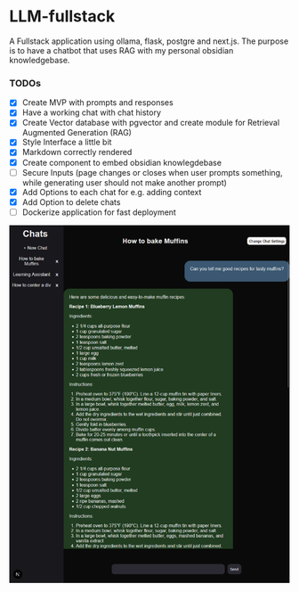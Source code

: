 # LLM-fullstack
A Fullstack application using ollama, flask, postgre and next.js. The purpose is to have a chatbot that uses RAG with my personal obsidian knowledgebase. 

### TODOs
- [x] Create MVP with prompts and responses
- [x] Have a working chat with chat history
- [x] Create Vector database with pgvector and create module for Retrieval Augmented Generation (RAG)
- [x] Style Interface a little bit
- [X] Markdown correctly rendered
- [X] Create component to embed obsidian knowlegdebase
- [ ] Secure Inputs (page changes or closes when user prompts something, while generating user should not make another prompt)
- [X] Add Options to each chat for e.g. adding context
- [X] Add Option to delete chats
- [ ] Dockerize application for fast deployment

![Example Image of the Chat with a LLM agent.](/ExampleChat.png)
